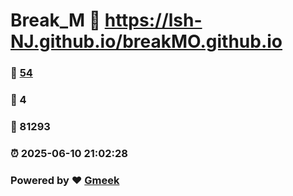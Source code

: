 # Break_M :link: https://lsh-NJ.github.io/breakMO.github.io 
### :page_facing_up: [54](https://lsh-NJ.github.io/breakMO.github.io/tag.html) 
### :speech_balloon: 4 
### :hibiscus: 81293 
### :alarm_clock: 2025-06-10 21:02:28 
### Powered by :heart: [Gmeek](https://github.com/Meekdai/Gmeek)
